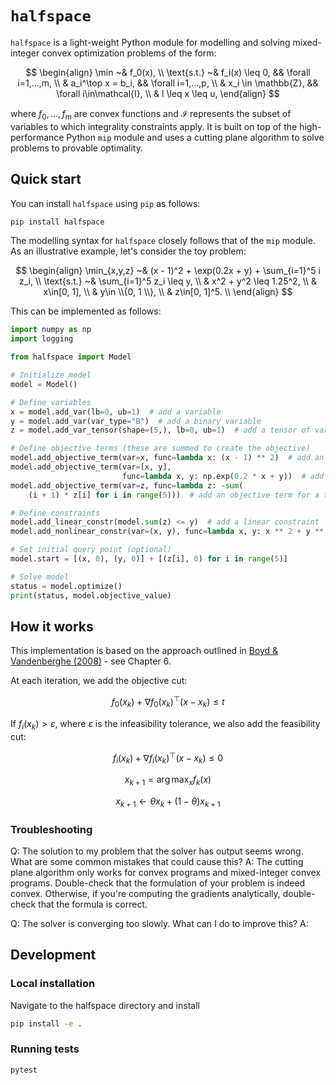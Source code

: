 # `halfspace`

`halfspace` is a light-weight Python module for modelling and solving mixed-integer convex optimization problems of the form:

$$
\begin{align}
\min ~& f_0(x), \\
\text{s.t.} ~& f_i(x) \leq 0, && \forall i=1,...,m, \\
& a_i^\top x = b_i,  && \forall i=1,...,p, \\
& x_i \in \mathbb{Z}, && \forall i\in\mathcal{I}, \\
& l \leq x \leq u,
\end{align}
$$

where $f_0,...,f_m$ are convex functions and $\mathcal{I}$ represents the subset of variables to which integrality constraints apply. It is built on top of the high-performance Python `mip` module and uses a cutting plane algorithm to solve problems to provable optimality.

## Quick start

You can install `halfspace` using `pip` as follows:

```bash
pip install halfspace
```

The modelling syntax for `halfspace` closely follows that of the `mip` module. As an illustrative example, let's consider the toy problem:

$$
\begin{align}
\min_{x,y,z} ~& (x - 1)^2 + \exp(0.2x + y) + \sum_{i=1}^5 i z_i, \\
\text{s.t.}  ~& \sum_{i=1}^5 z_i \leq y, \\
& x^2 + y^2 \leq 1.25^2, \\
& x\in[0, 1], \\
& y\in \\{0, 1 \\}, \\
& z\in[0, 1]^5. \\
\end{align}
$$

This can be implemented as follows:

```python
import numpy as np
import logging

from halfspace import Model

# Initialize model
model = Model()

# Define variables
x = model.add_var(lb=0, ub=1)  # add a variable
y = model.add_var(var_type="B")  # add a binary variable
z = model.add_var_tensor(shape=(5,), lb=0, ub=1)  # add a tensor of variables

# Define objective terms (these are summed to create the objective)
model.add_objective_term(var=x, func=lambda x: (x - 1) ** 2)  # add an objective term for one variable
model.add_objective_term(var=[x, y],
                         func=lambda x, y: np.exp(0.2 * x + y))  # add an objective term for multiple variables
model.add_objective_term(var=z, func=lambda z: -sum(
    (i + 1) * z[i] for i in range(5)))  # add an objective term for a tensor of variables

# Define constraints
model.add_linear_constr(model.sum(z) <= y)  # add a linear constraint
model.add_nonlinear_constr(var=(x, y), func=lambda x, y: x ** 2 + y ** 2 - 1.25 ** 2)  # add a nonlinear constraint

# Set initial query point (optional)
model.start = [(x, 0), (y, 0)] + [(z[i], 0) for i in range(5)]

# Solve model
status = model.optimize()
print(status, model.objective_value)
```

## How it works

This implementation is based on the approach outlined in [Boyd & Vandenberghe (2008)](https://see.stanford.edu/materials/lsocoee364b/05-localization_methods_notes.pdf) - see Chapter 6. 

At each iteration, we add the objective cut:

$$f_0(x_k) + \nabla f_0(x_k)^\top(x-x_k) \leq t$$

If $f_i(x_k) > \varepsilon$, where $\varepsilon$ is the infeasibility tolerance, we also add the feasibility cut:

$$f_i(x_k) + \nabla f_i(x_k)^\top(x-x_k) \leq 0$$

$$x_{k+1} = \arg\max_x f_k(x)$$

$$x_{k+1} \leftarrow \theta x_{k} + (1 - \theta) x_{k + 1}$$


### Troubleshooting

Q: The solution to my problem that the solver has output seems wrong. What are some common mistakes that could cause this?
A: The cutting plane algorithm only works for convex programs and mixed-integer convex programs. Double-check that the formulation of your problem is indeed convex. 
Otherwise, if you're computing the gradients analytically, double-check that the formula is correct.

Q: The solver is converging too slowly. What can I do to improve this?
A: 

## Development

### Local installation

Navigate to the halfspace directory and install 

```bash
pip install -e .
```

### Running tests

```bash
pytest
```

###
